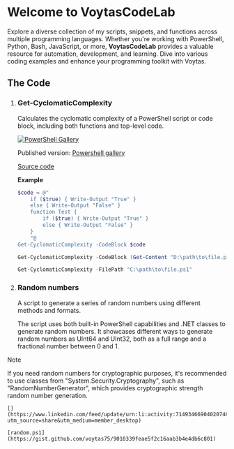# Welcome to VoytasCodeLab

Explore a diverse collection of my scripts, snippets, and functions across multiple programming languages. Whether you're working with PowerShell, Python, Bash, JavaScript, or more, **VoytasCodeLab** provides a valuable resource for automation, development, and learning. Dive into various coding examples and enhance your programming toolkit with Voytas.

## The Code

1. ### Get-CyclomaticComplexity

    Calculates the cyclomatic complexity of a PowerShell script or code block, including both functions and top-level code.

    [![PowerShell Gallery](https://img.shields.io/powershellgallery/dt/Get-CyclomaticComplexity)](https://www.powershellgallery.com/packages/Get-CyclomaticComplexity)

    Published version: [Powershell gallery](https://www.powershellgallery.com/packages/Get-CyclomaticComplexity)

    [Source code](./thecode/Get-CyclomaticComplexity.ps1)

    **Example**

    ```powershell
    $code = @"
        if ($true) { Write-Output "True" }
        else { Write-Output "False" }
        function Test {
            if ($true) { Write-Output "True" }
            else { Write-Output "False" }
        }
        "@
    Get-CyclomaticComplexity -CodeBlock $code
    ```

    ```powershell
    Get-CyclomaticComplexity -CodeBlock (Get-Content "D:\path\to\file.ps1" -raw)
    ```

    ```powershell
    Get-CyclomaticComplexity -FilePath "C:\path\to\file.ps1"
    ```

2. ### Random numbers

    A script to generate a series of random numbers using different methods and formats.

    The script uses both built-in PowerShell capabilities and .NET classes to generate random numbers. It showcases different ways to generate random numbers as UInt64 and UInt32, both as a full range and a fractional number between 0 and 1.

> [!NOTE]
> If you need random numbers for cryptographic purposes, it's recommended to use classes from "System.Security.Cryptography", such as "RandomNumberGenerator", which provides cryptographic strength random number generation.

    [](https://www.linkedin.com/feed/update/urn:li:activity:7149346690402074624?utm_source=share&utm_medium=member_desktop)

    [random.ps1](https://gist.github.com/voytas75/9010339feae5f2c16aab3b4e4db6c801)

